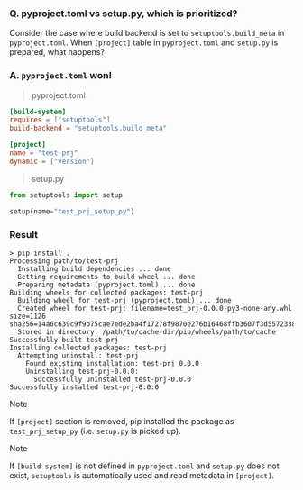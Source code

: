 ### Q. pyproject.toml vs setup.py, which is prioritized?

Consider the case where build backend is set to `setuptools.build_meta` in `pyproject.toml`.
When `[project]` table in `pyproject.toml` and `setup.py` is prepared, what happens?

### A. `pyproject.toml` won!

> pyproject.toml

```toml
[build-system]
requires = ["setuptools"]
build-backend = "setuptools.build_meta"

[project]
name = "test-prj"
dynamic = ["version"]
```

> setup.py

```python
from setuptools import setup

setup(name="test_prj_setup_py")
```

### Result

```
> pip install .
Processing path/to/test-prj
  Installing build dependencies ... done
  Getting requirements to build wheel ... done
  Preparing metadata (pyproject.toml) ... done
Building wheels for collected packages: test-prj
  Building wheel for test-prj (pyproject.toml) ... done
  Created wheel for test-prj: filename=test_prj-0.0.0-py3-none-any.whl size=1126 sha256=14a6c639c9f9b75cae7ede2ba4f17278f9870e276b16468ffb3607f3d5572338
  Stored in directory: /path/to/cache-dir/pip/wheels/path/to/cache
Successfully built test-prj
Installing collected packages: test-prj
  Attempting uninstall: test-prj
    Found existing installation: test-prj 0.0.0
    Uninstalling test-prj-0.0.0:
      Successfully uninstalled test-prj-0.0.0
Successfully installed test-prj-0.0.0
```

> [!NOTE]
> If `[project]` section is removed, pip installed the package as `test_prj_setup_py` (i.e. `setup.py` is picked up).

> [!NOTE]
> If `[build-system]` is not defined in `pyproject.toml` and `setup.py` does not exist, `setuptools` is automatically used and read metadata in `[project]`.
